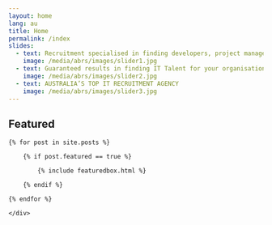```yaml
---
layout: home
lang: au
title: Home
permalink: /index
slides:
  - text: Recruitment specialised in finding developers, project managers &amp; other skilled IT professionals
    image: /media/abrs/images/slider1.jpg
  - text: Guaranteed results in finding IT Talent for your organisation
    image: /media/abrs/images/slider2.jpg
  - text: AUSTRALIA’S TOP IT RECRUITMENT AGENCY
    image: /media/abrs/images/slider3.jpg
---
```


<div class="container">
<!-- Featured
================================================== -->
<section class="featured-posts">
    <div class="section-title">
        <h2><span>Featured</span></h2>
    </div>
    <div class="row">
        
    {% for post in site.posts %}

        {% if post.featured == true %}

            {% include featuredbox.html %}

        {% endif %}

    {% endfor %}
        
    </div>
</section>
</div>



